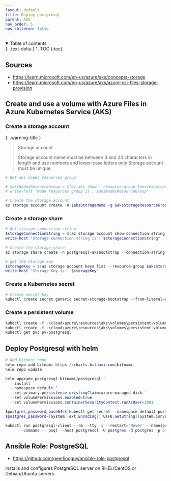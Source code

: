 ```yaml
---
layout: default
title: Deploy postgresql
parent: AKS
nav_order: 5
has_children: false
---
```


<details open markdown="block">
  <summary>
    Table of contents
  </summary>
  {: .text-delta }
1. TOC
{:toc}
</details>

## Sources

* <https://learn.microsoft.com/en-us/azure/aks/concepts-storage>
* <https://learn.microsoft.com/en-us/azure/aks/azure-csi-files-storage-provision>

## Create and use a volume with Azure Files in Azure Kubernetes Service (AKS) 

### Create a storage account

{: .warning-title }
> Storage account
>
> Storage account name must be between 3 and 24 characters in length and use numbers and lower-case letters only
> Storage account must be unique

``` powershell
# Get aks nodes resources group

# $aksNodesResourceGroup = $(az aks show --resource-group $aksresourceGroup --name $aksName --query nodeResourceGroup -o tsv)
# write-host "Node resources group is : $aksNodesResourceGroup"

# Create the storage account
az storage account create -n $aksStorageName -g $aksStorageResourceGroup -l $aksLocation --sku Standard_LRS

```

### Create a storage share

``` powershell
# Get storage connection string
$storageConnectionString = $(az storage account show-connection-string -n $aksStorageName -g $aksStorageResourceGroup -o tsv)
write-host "Storage connection string is : $storageConnectionString"

# Create the storage share
az storage share create -n postgresql-aksbootstrap --connection-string $storageConnectionString

# get the storage key
$storageKey = $(az storage account keys list --resource-group $aksStorageResourceGroup --account-name $aksStorageName --query "[0].value" -o tsv)
write-host "Storage Key is : $storageKey"

```

### Create a Kubernetes secret

``` powershell
# Create secret key
kubectl create secret generic secret-storage-bootstrap --from-literal=azurestorageaccountname=$aksStorageName --from-literal=azurestorageaccountkey=$storageKey

```

### Create a persistent volume

``` powershell
kubectl create -f .\cloud\azure\resources\aks\volumes\persistent-volume.yml
kubectl create -f .\cloud\azure\resources\aks\volumes\persistent-volume-claim.yml
kubectl get pvc pv-postgresql
```

## Deploy Postgresql with helm

``` powershell
# Add bitmani repo
helm repo add bitnami https://charts.bitnami.com/bitnami
helm repo update

helm upgrade postgresql bitnami/postgresql `
  --install `
  --namespace default `
  --set primary.persistence.existingClaim=azure-managed-disk `
  --set volumePermissions.enabled=true `
  --set volumePermissions.containerSecurityContext.runAsUser=1001

$postgres_password_base64=$(kubectl get secret --namespace default postgresql -o jsonpath="{.data.postgres-password}")
$postgres_password=[System.Text.Encoding]::UTF8.GetString([System.Convert]::FromBase64String($postgres_password_base64))  

kubectl run postgresql-client --rm --tty -i --restart='Never' --namespace default --image docker.io/bitnami/postgresql:15.2.0-debian-11-r16 --env="PGPASSWORD=$postgres_password" `
      --command -- psql --host postgresql -U postgres -d postgres -p 5432
```

## Ansible Role: PostgreSQL

* <https://github.com/geerlingguy/ansible-role-postgresql>

Installs and configures PostgreSQL server on RHEL/CentOS or Debian/Ubuntu servers.
